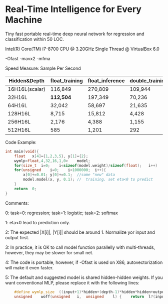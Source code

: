 # Real-Time Intelligence for Every Machine
Tiny fast portable real-time deep neural network for regression and classification within 50 LOC.

Intel(R) Core(TM) i7-8700 CPU @ 3.20GHz Single Thread @ VirtualBox 6.0 

-Ofast -mavx2 -mfma

Speed Measure:	Sample Per Second

|Hidden&Depth|float_training|float_inference|double_training|double_inference|
|----|----|----|----|----|
|16H16L(scalar)|116,849|270,809|109,944|242,912|
|32H16L|**112,504**|197,349|70,236 |142,807|
|64H16L|32,042|58,697|21,635|45,111|
|128H16L|8,715|15,812|4,428|8,904|
|256H16L|2,176|4,388|1,155|2,369|
|512H16L|585|1,201|292|614|

Code Example:

```C++
int	main(void){
	float	x[4]={1,2,3,5},	y[1]={2};
	wymlp<float,4,32,16,1,0>	model;	
	for(size_t	i=0;	i<sizeof(model.weight)/sizeof(float);	i++)	model.weight[i]=3.0*rand()/RAND_MAX-1.5;	
	for(unsigned	i=0;	i<1000000;	i++){	
		x[0]+=0.01;	y[0]+=0.1;	//some "new" data
		model.model(x, y, 0.1);	//	training. set eta<0 to predict
	}
	return	0;
}
```
Comments:

0:	task=0: regression; task=1: logistic;	task=2:	softmax

1:	eta<0 lead to prediction only.

2:	The expected |X[i]|, |Y[i]| should be around 1. Normalize yor input and output first.

3:	In practice, it is OK to call model function parallelly with multi-threads, however, they may be slower for small net.

4:	The code is portable, however, if -Ofast is used on X86, autovectorization will make it even faster.

5:	The default and suggested model is shared hidden-hidden weights. If you want conventional MLP, please replace it with the following lines:
```C++
	#define	wymlp_size	((input+1)*hidden+(depth-1)*hidden*hidden+output*hidden)
	unsigned	woff(unsigned	i,	unsigned	l) {	return	l?(input+1)*hidden+(l-1)*hidden*hidden+i*hidden:i*hidden;	}
```


